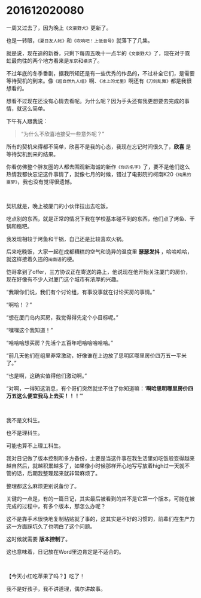 # 201612020080

一周又过去了，因为晚上`《文豪野犬》`更新了。

 也是一转眼，`《夏目友人帐》`和`《吹响吧！上低音号》`就落下了几集。

就是说，现在追的新番，只剩下每周五晚十一点半的`《文豪野犬》`了，现在对于霓虹最向往的两个地方看来是`东京`和`横滨`了。

不过年底的冬季番剧，据我所知还是有一些优秀的作品的，不过补全它们，是需要等待契机的到来。像`《超自然九人组》`啊、`《冰上的尤里》`啊还有`《刀剑乱舞》`都是我很想看的。

想看不过现在还没有心情去看呢。为什么呢？因为手头还有我更想要去完成的事情，就这么简单。

下午有人跟我说：

> “为什么不欣喜地接受一些意外呢？”

所有的契机来得都不简单，欣喜不是我的心态，我现在忘记时间很久了，**欣喜** 是等待契机到来的结果。

你看仿佛整个胖友圈的人都去围观新海诚的新作`《你的名字》`了，要不是他们这么热情我都快忘记这件事情了，就像七月的时候，错过了电影院的柯南K20`《纯黑的噩梦》`，我也没有觉得很遗憾。

<br/>

契机就是，晚上被厦门的小伙伴拉出去吃饭。

吃点别的东西，就是正常的情况下我在学校基本碰不到的东西，他们点了烤鱼、干锅和糍粑。

我发现相较于烤鱼和干锅，自己还是比较喜欢火锅。

后来吃晚饭，大家一起在成都糟糕的空气和诡异的温度里 **瑟瑟发抖** ，哈哈哈哈，就这样接着久违的`闽南语`的梗。

恺哥拿到了offer，三方协议正在寄送的路上，他说现在他开始关注厦门的房价，现在好像有不少人对厦门这个城市有浓厚的兴趣。

“我跟你们说，我们有个讨论组，有事没事就在讨论买房的事情。”

“啊哈！？”

“想在厦门岛内买房，我觉得得先定个小目标呢。”

“嘿嘿这个我知道！”

“哈哈哈想买房？先活个五百年吧哈哈哈哈哈。”

“前几天他们在组里非常激动，好像谁在上边放了思明区哪里房价四万五一平米了。”

“也是啊，这确实值得他们激动啊。”

“对啊，一得知这消息，有个哥们突然就坐不住了你知道嘛：‘**啊哈思明哪里房价四万五这么便宜我马上去买！！！**’”

<br/>

我不是文科生。

也不是理科生。

可能也算不上理工科生。

我对日记做了版本控制和多方备份，主要是当这件事在我生活里如吃饭般变得越来越自然后，就越积累越多了，如果像小时候那样开心地写写放着high过一天就不管的话，后期我整理起来就非常麻烦了。

整理都这么麻烦更别说备份了。

关键的一点是，有的一篇日记，其实最后被看到的并不是它第一个版本，可能在被完成的过程中，有多个版本，那怎么办呢？

这不是靠手术很快地复制粘贴就了事的，这其实是不好的习惯的，前辈们在生产力这一方面踩坑久了也明白了这个问题。

这时候就需要 **版本控制**了。

这也意味着，日记放在Word里边肯定是不适合的。

<br/>

【今天小红吃苹果了吗？】吃了！

我不是好孩子，我不讲道理，偶尔讲故事。